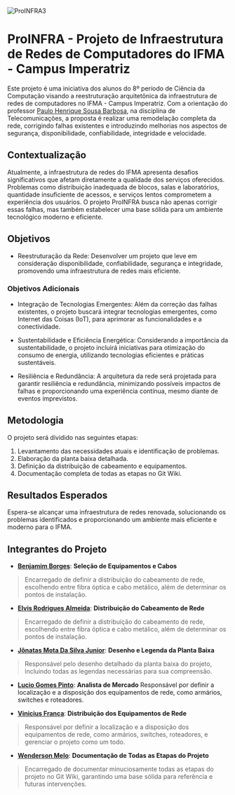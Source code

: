![ProINFRA3](https://github.com/wendersoon/ProINFRA/assets/70353348/e36c8022-b758-4e86-86de-4c92c2dbde78)

# ProINFRA - Projeto de Infraestrutura de Redes de Computadores do IFMA - Campus Imperatriz

Este projeto é uma iniciativa dos alunos do 8º período de Ciência da Computação visando a reestruturação arquitetônica da infraestrutura de redes de computadores no IFMA - Campus Imperatriz. Com a orientação do professor [Paulo Henrique Sousa Barbosa](https://github.com/agenteph), na disciplina de Telecomunicações, a proposta é realizar uma remodelação completa da rede, corrigindo falhas existentes e introduzindo melhorias nos aspectos de segurança, disponibilidade, confiabilidade, integridade e velocidade.

## Contextualização
Atualmente, a infraestrutura de redes do IFMA apresenta desafios significativos que afetam diretamente a qualidade dos serviços oferecidos. Problemas como distribuição inadequada de blocos, salas e laboratórios, quantidade insuficiente de acessos, e serviços lentos comprometem a experiência dos usuários. O projeto ProINFRA busca não apenas corrigir essas falhas, mas também estabelecer uma base sólida para um ambiente tecnológico moderno e eficiente.

## Objetivos
* Reestruturação da Rede: Desenvolver um projeto que leve em consideração disponibilidade, confiabilidade, segurança e integridade, promovendo uma infraestrutura de redes mais eficiente.

### Objetivos Adicionais

* Integração de Tecnologias Emergentes: Além da correção das falhas existentes, o projeto buscará integrar tecnologias emergentes, como Internet das Coisas (IoT), para aprimorar as funcionalidades e a conectividade.

* Sustentabilidade e Eficiência Energética: Considerando a importância da sustentabilidade, o projeto incluirá iniciativas para otimização do consumo de energia, utilizando tecnologias eficientes e práticas sustentáveis.

* Resiliência e Redundância: A arquitetura da rede será projetada para garantir resiliência e redundância, minimizando possíveis impactos de falhas e proporcionando uma experiência contínua, mesmo diante de eventos imprevistos.

## Metodologia

O projeto será dividido nas seguintes etapas:

1. Levantamento das necessidades atuais e identificação de problemas.
2. Elaboração da planta baixa detalhada.
3. Definição da distribuição de cabeamento e equipamentos.
4. Documentação completa de todas as etapas no Git Wiki.

## Resultados Esperados
Espera-se alcançar uma infraestrutura de redes renovada, solucionando os problemas identificados e proporcionando um ambiente mais eficiente e moderno para o IFMA.

## Integrantes do Projeto

* [**Benjamim Borges**](https://github.com/BenjamimBorges): **Seleção de Equipamentos e Cabos**
 > Encarregado de definir a distribuição do cabeamento de rede, escolhendo entre fibra óptica e cabo metálico, além de determinar os pontos de instalação.

* [**Elvis Rodrigues Almeida**](https://github.com/Elvis-Almeida): **Distribuição do Cabeamento de Rede**
> Encarregado de definir a distribuição do cabeamento de rede, escolhendo entre fibra óptica e cabo metálico, além de determinar os pontos de instalação.

* [**Jônatas Mota Da Silva Junior**](https://github.com/jonatasmota404): **Desenho e Legenda da Planta Baixa**
> Responsável pelo desenho detalhado da planta baixa do projeto, incluindo todas as legendas necessárias para sua compreensão.

* [**Lucio Gomes Pinto**](https://github.com/Luciogp): **Analista de Mercado**
Responsável por definir a localização e a disposição dos equipamentos de rede, como armários, switches e roteadores.

* [**Vinicius França**](https://github.com/vinicius4006): **Distribuição dos Equipamentos de Rede**
> Responsável por definir a localização e a disposição dos equipamentos de rede, como armários, switches, roteadores, e gerenciar o projeto como um todo.

* [**Wenderson Melo**](https://github.com/wendersoon): **Documentação de Todas as Etapas do Projeto**
> Encarregado de documentar minuciosamente todas as etapas do projeto no Git Wiki, garantindo uma base sólida para referência e futuras intervenções.
